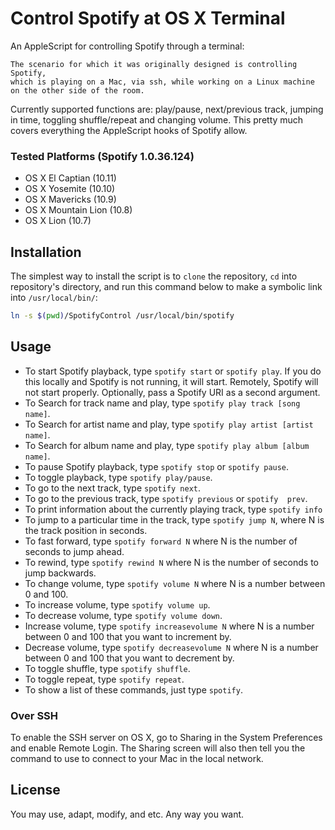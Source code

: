 # Control Spotify at OS X Terminal


An AppleScript for controlling Spotify through a terminal:

```
The scenario for which it was originally designed is controlling Spotify,
which is playing on a Mac, via ssh, while working on a Linux machine 
on the other side of the room.
```

Currently supported functions are: play/pause, next/previous 
track, jumping in time, toggling shuffle/repeat and changing volume.
This pretty much covers everything the AppleScript hooks of Spotify
allow.

### Tested Platforms (Spotify 1.0.36.124)

* OS X El Captian (10.11)
* OS X Yosemite (10.10)
* OS X Mavericks (10.9)
* OS X Mountain Lion (10.8)
* OS X Lion (10.7)

## Installation

The simplest way to install the script is to `clone` the repository, 
`cd` into repository's directory, and run this command below 
to make a symbolic link into `/usr/local/bin/`:

```bash
ln -s $(pwd)/SpotifyControl /usr/local/bin/spotify
```


## Usage

* To start Spotify playback, type `spotify start` or `spotify play`. 
If you do this locally and Spotify is not running, it will start. 
Remotely, Spotify will not start properly. Optionally, pass a Spotify URI as a second argument.
* To Search for track name and play, type `spotify play track [song name]`.
* To Search for artist name and play, type `spotify play artist [artist name]`.
* To Search for album name and play, type `spotify play album [album name]`.
* To pause Spotify playback, type `spotify stop` or `spotify pause`.
* To toggle playback, type `spotify play/pause`.
* To go to the next track, type `spotify next`.
* To go to the previous track, type `spotify previous` or `spotify 
prev`.
* To print information about the currently playing track, 
type `spotify info`
* To jump to a particular time in the track, type `spotify jump N`,
where N is the track position in seconds.
* To fast forward, type `spotify forward N` where N is the number of
seconds to jump ahead.
* To rewind, type `spotify rewind N` where N is the number of
seconds to jump backwards.
* To change volume, type `spotify volume N` where N is a number between
0 and 100.
* To increase volume, type `spotify volume up`.
* To decrease volume, type `spotify volume down`.
* Increase volume, type `spotify increasevolume N` where N is a number between
0 and 100 that you want to increment by.
* Decrease volume, type `spotify decreasevolume N` where N is a number between
0 and 100 that you want to decrement by.
* To toggle shuffle, type `spotify shuffle`.
* To toggle repeat, type `spotify repeat`.
* To show a list of these commands, just type `spotify`.

### Over SSH

To enable the SSH server on OS X, go to Sharing in the System Preferences
and enable Remote Login. The Sharing screen will also then tell you the
command to use to connect to your Mac in the local network.

## License

You may use, adapt, modify, and etc. Any way you want.
